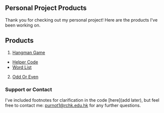 ## Personal Project Products

Thank you for checking out my personal project! Here are the products I've been working on. 

## Products
1. [Hangman Game](https://github.com/Theresiap/Personal-Project/blob/master/Hangman)
  - [Helper Code](https://github.com/Theresiap/Personal-Project/blob/master/ps3_hangman.py)
  - [Word List](https://github.com/Theresiap/Personal-Project/blob/master/words.txt)
2. [Odd Or Even](https://github.com/Theresiap/Personal-Project/blob/master/OddOrEven)

### Support or Contact

I've included footnotes for clarification in the code [here](add later), but feel free to contact me: [purnot1@rchk.edu.hk](purnot1@rchk.edu.hk) for any further questions.
